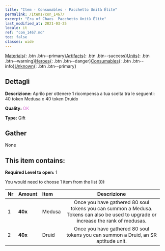 ```yaml
---
title: "Item - Consumables - Pacchetto Unità Élite"
permalink: /Items/con_1467/
excerpt: "Era of Chaos  Pacchetto Unità Élite"
last_modified_at: 2021-03-25
locale: it
ref: "con_1467.md"
toc: false
classes: wide
---
```

 [Materials](/it/Items/){: .btn .btn--primary}[Artifacts](/it/Items/Artifacts/){: .btn .btn--success}[Units](/it/Items/Units/){: .btn .btn--warning}[Heroes](/it/Items/Heroes/){: .btn .btn--danger}[Consumables](/it/Items/Consumables/){: .btn .btn--info}[Unknown](/it/Items/Unknown/){: .btn .btn--primary}

## Dettagli
 **Descrizione:** Aprilo per ottenere 1 ricompensa a tua scelta tra le seguenti: 40 token Medusa o 40 token Druido

 **Quality:** <span style="color: #DA70D6">OK</span>

 **Type:** Gift

## Gather

  None

## This item contains:

 **Required Level to open:** 1

 You would need to choose 1 item from the list (0):

  | Nr | Amount |     Item    | Descrizione |
  |:---|:-------|:------------|:-----------:|
  | 1 |  **40x** | Medusa | Once you have gathered 80 soul tokens you can summon a Medusa. Tokens can also be used to upgrade or increase the rank of medusas.  | 
  | 2 |  **40x** | Druid | Once you have gathered 80 soul tokens you can summon a Druid, an SR aptitude unit.  | 
